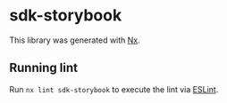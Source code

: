 # sdk-storybook

This library was generated with [Nx](https://nx.dev).

## Running lint

Run `nx lint sdk-storybook` to execute the lint via [ESLint](https://eslint.org/).
